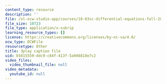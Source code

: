 ```yaml
---
content_type: resource
description: ''
file: /ol-ocw-studio-app/courses/18-03sc-differential-equations-fall-2011/b5815559ddc9c64f413f5a946818e7c2_BniJM-ireXQ.srt
file_size: 10723
file_type: application/x-subrip
learning_resource_types: []
license: https://creativecommons.org/licenses/by-nc-sa/4.0/
ocw_type: OCWFile
resourcetype: Other
title: 3play caption file
uid: b5815559-ddc9-c64f-413f-5a946818e7c2
video_files:
  video_thumbnail_file: null
video_metadata:
  youtube_id: null
---
```

